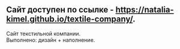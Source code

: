 ## Сайт доступен по ссылке - https://natalia-kimel.github.io/textile-company/.  
Сайт текстильной компании.  
Выполнено: дизайн + наполнение.
